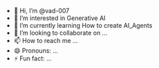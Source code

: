 - 👋 Hi, I’m @vad-007
- 👀 I’m interested in Generative AI
- 🌱 I’m currently learning How to create AI_Agents
- 💞️ I’m looking to collaborate on ...
- 📫 How to reach me ...
- 😄 Pronouns: ...
- ⚡ Fun fact: ...

<!---
vad-007/vad-007 is a ✨ special ✨ repository because its `README.md` (this file) appears on your GitHub profile.
You can click the Preview link to take a look at your changes.
--->
